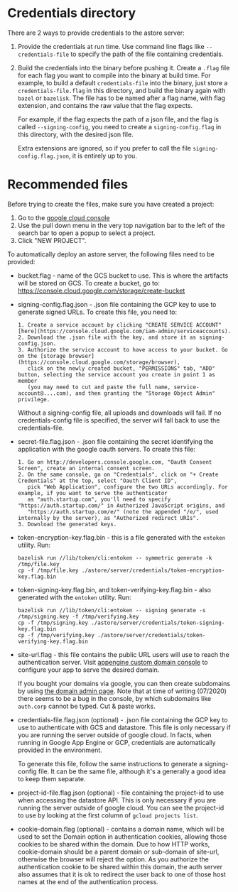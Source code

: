 # Credentials directory

There are 2 ways to provide credentials to the astore server:

1) Provide the credentials at run time. Use command line flags like `--credentials-file` to
   specify the path of the file containing credentials.

2) Build the credentials into the binary before pushing it. Create a `.flag` file for each
   flag you want to compile into the binary at build time.
   For example, to build a default `credentials-file` into the binary, just store a `credentials-file.flag`
   in this directory, and build the binary again with `bazel` or `bazelisk`.
   The file has to be named after a flag name, with flag extension, and contains the raw value that
   the flag expects.

   For example, if the flag expects the path of a json file, and the flag is called `--signing-config`, you
   need to create a `signing-config.flag` in this directory, with the desired json file.

   Extra extensions are ignored, so if you prefer to call the file `signing-config.flag.json`, it is entirely
   up to you.

# Recommended files

Before trying to create the files, make sure you have created a project:

1. Go to the [google cloud console](http://console.cloud.google.com)
2. Use the pull down menu in the very top navigation bar to the left of the search bar to open a popup to select a project.
3. Click "NEW PROJECT".

To automatically deploy an astore server, the following files need to be provided:

* bucket.flag - name of the GCS bucket to use. This is where the artifacts will be stored on GCS.
  To create a bucket, go to: https://console.cloud.google.com/storage/create-bucket

* signing-config.flag.json - .json file containing the GCP key to use to generate signed URLs. 
  To create this file, you need to:

      1. Create a service account by clicking "CREATE SERVICE ACCOUNT" [here](https://console.cloud.google.com/iam-admin/serviceaccounts).
      2. Download the .json file with the key, and store it as signing-config.json.
      3. Authorize the service account to have access to your bucket. Go on the [storage browser](https://console.cloud.google.com/storage/browser),
         click on the newly created bucket, "PERMISSIONS" tab, "ADD" button, selecting the service account you create in point 1 as member
         (you may need to cut and paste the full name, service-account@....com), and then granting the "Storage Object Admin" privilege.

  Without a signing-config file, all uploads and downloads will fail. If no credentials-config file is specified,
  the server will fall back to use the credentials-file.

* secret-file.flag.json - .json file containing the secret identifying the application with the google oauth servers.
  To create this file:

      1. Go on http://developers.console.google.com, "Oauth Consent Screen", create an internal consent screen.
      2. On the same console, go on "Credentials", click on "+ Create Credentials" at the top, select "Oauth Client ID",
         pick "Web Application", configure the two URLs accordingly. For example, if you want to serve the authenticator
         as "auth.startup.com", you'll need to specify "https://auth.startup.com/" in Authorized JavaScript origins, and
         "https://auth.startup.com/e/" (note the appended "/e/", used internally by the server), as "Authorized redirect URIs".
      3. Download the generated keys.

* token-encryption-key.flag.bin - this is a file generated with the `entoken` utility. Run:

      bazelisk run //lib/token/cli:entoken -- symmetric generate -k /tmp/file.key
      cp -f /tmp/file.key ./astore/server/credentials/token-encryption-key.flag.bin

* token-signing-key.flag.bin, and token-verifying-key.flag.bin - also generated with the `entoken` utility. Run:

      bazelisk run //lib/token/cli:entoken -- signing generate -s /tmp/signing.key -f /tmp/verifying.key
      cp -f /tmp/signing.key ./astore/server/credentials/token-signing-key.flag.bin
      cp -f /tmp/verifying.key ./astore/server/credentials/token-verifying-key.flag.bin

* site-url.flag - this file contains the public URL users will use to reach the authentication server.
  Visit [appengine custom domain console](https://console.cloud.google.com/appengine/settings/domains) to
  configure your app to serve the desired domain.

  If you bought your domains via google, you can then create subdomains by using [the domain admin page](http://domains.google.com).
  Note that at time of writing (07/2020) there seems to be a bug in the console, by which subdomains like `auth.corp` cannot
  be typed. Cut & paste works.

* credentials-file.flag.json (optional) - .json file containing the GCP key to use to authenticate with
  GCS and datastore. This file is only necessary if you are running the server outside of google cloud.
  In facts, when running in Google App Engine or GCP, credentials are automatically provided in the environment.
  
  To generate this file, follow the same instructions to generate a signing-config file. It can be the same file,
  although it's a generally a good idea to keep them separate.

* project-id-file.flag.json (optional) - file containing the project-id to use when accessing the datastore API.
  This is only necessary if you are running the server outside of google cloud. You can see the project-id to
  use by looking at the first column of `gcloud projects list`.

* cookie-domain.flag (optional) - contains a domain name, which will be used to set the Domain option in
  authentication cookies, allowing those cookies to be shared within the domain. Due to how HTTP works,
  cookie-domain should be a parent domain or sub-domain of site-url, otherwise the browser will reject
  the option. As you authorize the authentication cookie to be shared within this domain, the auth server
  also assumes that it is ok to redirect the user back to one of those host names at the end of the
  authentication process.
